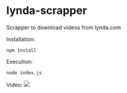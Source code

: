 # lynda-scrapper
Scrapper to download videos from lynda.com

Installation:

```
npm install
```

Execution:
```
node index.js
```

Video:
![](https://j.gifs.com/nZLwEE.gif)
